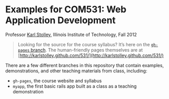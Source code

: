 # Examples for COM531: Web Application Development
Professor [Karl Stolley](http://karlstolley.com), Illinois Institute of Technology, Fall 2012

> Looking for the source for the course syllabus? It’s here on the [``gh-pages`` branch](https://github.com/karlstolley/531/tree/gh-pages). The human-friendly pages themselves are at [http://karlstolley.github.com/531/](http://karlstolley.github.com/531/)

There are a few different branches in this repository that contain examples, demonstrations, and
other teaching materials from class, including:

  * ``gh-pages``, the course website and syllabus
  * ``myapp``, the first basic rails app built as a class as a teaching demonstration
